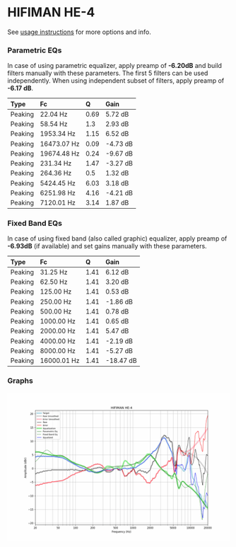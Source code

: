 # HIFIMAN HE-4
See [usage instructions](https://github.com/jaakkopasanen/AutoEq#usage) for more options and info.

### Parametric EQs
In case of using parametric equalizer, apply preamp of **-6.20dB** and build filters manually
with these parameters. The first 5 filters can be used independently.
When using independent subset of filters, apply preamp of **-6.17 dB**.

| Type    | Fc          |    Q | Gain     |
|:--------|:------------|:-----|:---------|
| Peaking | 22.04 Hz    | 0.69 | 5.72 dB  |
| Peaking | 58.54 Hz    | 1.3  | 2.93 dB  |
| Peaking | 1953.34 Hz  | 1.15 | 6.52 dB  |
| Peaking | 16473.07 Hz | 0.09 | -4.73 dB |
| Peaking | 19674.48 Hz | 0.24 | -9.67 dB |
| Peaking | 231.34 Hz   | 1.47 | -3.27 dB |
| Peaking | 264.36 Hz   | 0.5  | 1.32 dB  |
| Peaking | 5424.45 Hz  | 6.03 | 3.18 dB  |
| Peaking | 6251.98 Hz  | 4.16 | -4.21 dB |
| Peaking | 7120.01 Hz  | 3.14 | 1.87 dB  |

### Fixed Band EQs
In case of using fixed band (also called graphic) equalizer, apply preamp of **-6.93dB**
(if available) and set gains manually with these parameters.

| Type    | Fc          |    Q | Gain      |
|:--------|:------------|:-----|:----------|
| Peaking | 31.25 Hz    | 1.41 | 6.12 dB   |
| Peaking | 62.50 Hz    | 1.41 | 3.20 dB   |
| Peaking | 125.00 Hz   | 1.41 | 0.53 dB   |
| Peaking | 250.00 Hz   | 1.41 | -1.86 dB  |
| Peaking | 500.00 Hz   | 1.41 | 0.78 dB   |
| Peaking | 1000.00 Hz  | 1.41 | 0.65 dB   |
| Peaking | 2000.00 Hz  | 1.41 | 5.47 dB   |
| Peaking | 4000.00 Hz  | 1.41 | -2.19 dB  |
| Peaking | 8000.00 Hz  | 1.41 | -5.27 dB  |
| Peaking | 16000.01 Hz | 1.41 | -18.47 dB |

### Graphs
![](./HIFIMAN%20HE-4.png)